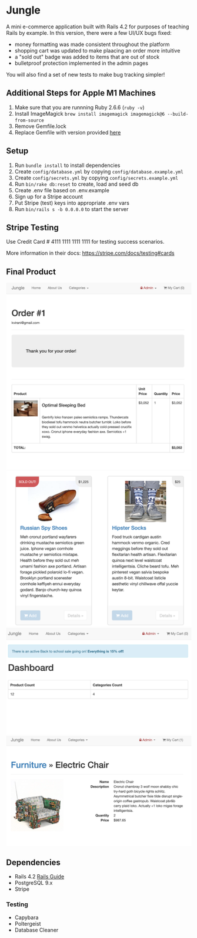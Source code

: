 # Jungle

A mini e-commerce application built with Rails 4.2 for purposes of teaching Rails by example.
In this version, there were a few UI/UX bugs fixed:

* money formatting was made consistent throughout the platform
* shopping cart was updated to make plaacing an order more intuitive
* a "sold out" badge was added to items that are out of stock
* bulletproof protection implemented in the admin pages

You will also find a set of new tests to make bug tracking simpler!

## Additional Steps for Apple M1 Machines

1. Make sure that you are runnning Ruby 2.6.6 (`ruby -v`)
1. Install ImageMagick `brew install imagemagick imagemagick@6 --build-from-source`
2. Remove Gemfile.lock
3. Replace Gemfile with version provided [here](https://gist.githubusercontent.com/FrancisBourgouin/831795ae12c4704687a0c2496d91a727/raw/ce8e2104f725f43e56650d404169c7b11c33a5c5/Gemfile)

## Setup

1. Run `bundle install` to install dependencies
2. Create `config/database.yml` by copying `config/database.example.yml`
3. Create `config/secrets.yml` by copying `config/secrets.example.yml`
4. Run `bin/rake db:reset` to create, load and seed db
5. Create .env file based on .env.example
6. Sign up for a Stripe account
7. Put Stripe (test) keys into appropriate .env vars
8. Run `bin/rails s -b 0.0.0.0` to start the server

## Stripe Testing

Use Credit Card # 4111 1111 1111 1111 for testing success scenarios.

More information in their docs: <https://stripe.com/docs/testing#cards>


## Final Product

 ![Placed order](https://github.com/slipova/Jungle/blob/master/docs/order_placed.png)
 ![Sold out badge](https://github.com/slipova/Jungle/blob/master/docs/badge.png)
 ![Dashboard](https://github.com/slipova/Jungle/blob/master/docs/dashboard.png)
 ![Product details](https://github.com/slipova/Jungle/blob/master/docs/product_details.png)

## Dependencies

* Rails 4.2 [Rails Guide](http://guides.rubyonrails.org/v4.2/)
* PostgreSQL 9.x
* Stripe

### Testing

* Capybara
* Poltergeist
* Database Cleaner